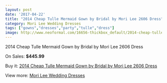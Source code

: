 ```yaml
---
layout: post
date: '2017-04-22'
title: "2014 Cheap Tulle Mermaid Gown by Bridal by Mori Lee 2606 Dress"
category: Mori Lee Wedding Dresses
tags: ["gowns","dresses","party","tulle","dress"]
image: http://www.neoformal.com/16656-thickbox_default/2014-cheap-tulle-mermaid-gown-by-bridal-by-mori-lee-2606-dress.jpg
---
```

2014 Cheap Tulle Mermaid Gown by Bridal by Mori Lee 2606 Dress

On Sales: **$445.99**
<a href="https://www.neoformal.com/en/mori-lee-wedding-dresses-2014/5524-2014-cheap-tulle-mermaid-gown-by-bridal-by-mori-lee-2606-dress.html"><amp-img layout="responsive" width="600" height="600" src="//www.neoformal.com/16656-thickbox_default/2014-cheap-tulle-mermaid-gown-by-bridal-by-mori-lee-2606-dress.jpg" alt="2014 Cheap Tulle Mermaid Gown by Bridal by Mori Lee 2606 Dress 0" /></a>
<a href="https://www.neoformal.com/en/mori-lee-wedding-dresses-2014/5524-2014-cheap-tulle-mermaid-gown-by-bridal-by-mori-lee-2606-dress.html"><amp-img layout="responsive" width="600" height="600" src="//www.neoformal.com/16660-thickbox_default/2014-cheap-tulle-mermaid-gown-by-bridal-by-mori-lee-2606-dress.jpg" alt="2014 Cheap Tulle Mermaid Gown by Bridal by Mori Lee 2606 Dress 1" /></a>
<a href="https://www.neoformal.com/en/mori-lee-wedding-dresses-2014/5524-2014-cheap-tulle-mermaid-gown-by-bridal-by-mori-lee-2606-dress.html"><amp-img layout="responsive" width="600" height="600" src="//www.neoformal.com/16659-thickbox_default/2014-cheap-tulle-mermaid-gown-by-bridal-by-mori-lee-2606-dress.jpg" alt="2014 Cheap Tulle Mermaid Gown by Bridal by Mori Lee 2606 Dress 2" /></a>
<a href="https://www.neoformal.com/en/mori-lee-wedding-dresses-2014/5524-2014-cheap-tulle-mermaid-gown-by-bridal-by-mori-lee-2606-dress.html"><amp-img layout="responsive" width="600" height="600" src="//www.neoformal.com/16658-thickbox_default/2014-cheap-tulle-mermaid-gown-by-bridal-by-mori-lee-2606-dress.jpg" alt="2014 Cheap Tulle Mermaid Gown by Bridal by Mori Lee 2606 Dress 3" /></a>
<a href="https://www.neoformal.com/en/mori-lee-wedding-dresses-2014/5524-2014-cheap-tulle-mermaid-gown-by-bridal-by-mori-lee-2606-dress.html"><amp-img layout="responsive" width="600" height="600" src="//www.neoformal.com/16657-thickbox_default/2014-cheap-tulle-mermaid-gown-by-bridal-by-mori-lee-2606-dress.jpg" alt="2014 Cheap Tulle Mermaid Gown by Bridal by Mori Lee 2606 Dress 4" /></a>

Buy it: [2014 Cheap Tulle Mermaid Gown by Bridal by Mori Lee 2606 Dress](https://www.neoformal.com/en/mori-lee-wedding-dresses-2014/5524-2014-cheap-tulle-mermaid-gown-by-bridal-by-mori-lee-2606-dress.html "2014 Cheap Tulle Mermaid Gown by Bridal by Mori Lee 2606 Dress")

View more: [Mori Lee Wedding Dresses](https://www.neoformal.com/en/67-mori-lee-wedding-dresses-2014 "Mori Lee Wedding Dresses")